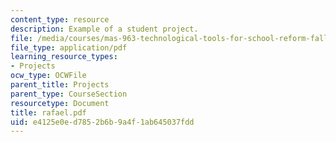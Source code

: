 ```yaml
---
content_type: resource
description: Example of a student project.
file: /media/courses/mas-963-technological-tools-for-school-reform-fall-2005/e4125e0ed7852b6b9a4f1ab645037fdd_rafael.pdf
file_type: application/pdf
learning_resource_types:
- Projects
ocw_type: OCWFile
parent_title: Projects
parent_type: CourseSection
resourcetype: Document
title: rafael.pdf
uid: e4125e0e-d785-2b6b-9a4f-1ab645037fdd
---
```

